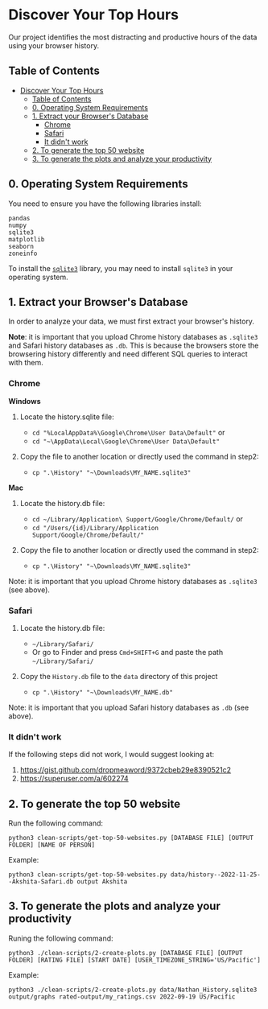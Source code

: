 # Discover Your Top Hours

Our project identifies the most distracting and productive hours of the data using your browser history.

## Table of Contents

- [Discover Your Top Hours](#discover-your-top-hours)
  - [Table of Contents](#table-of-contents)
  - [0. Operating System Requirements](#0-operating-system-requirements)
  - [1. Extract your Browser's Database](#1-extract-your-browsers-database)
    - [Chrome](#chrome)
    - [Safari](#safari)
    - [It didn't work](#it-didnt-work)
  - [2. To generate the top 50 website](#2-to-generate-the-top-50-website)
  - [3. To generate the plots and analyze your productivity](#3-to-generate-the-plots-and-analyze-your-productivity)


## 0. Operating System Requirements

You need to ensure you have the following libraries install:

```
pandas
numpy
sqlite3
matplotlib
seaborn
zoneinfo
```

To install the [`sqlite3`](https://www.sqlite.org/) library, you may need to install `sqlite3` in your operating system.

## 1. Extract your Browser's Database

In order to analyze your data, we must first extract your browser's history.

**Note**: it is important that you upload Chrome history databases as `.sqlite3` and Safari history databases as `.db`.
This is because the browsers store the browsering history differently and need different SQL queries to interact with them.

### Chrome

**Windows**

1. Locate the history.sqlite file: 
   - `cd "%LocalAppData%\Google\Chrome\User Data\Default"` or
   - `cd "~\AppData\Local\Google\Chrome\User Data\Default"`

2. Copy the file to another location or directly used the command in step2:
   - `cp ".\History" "~\Downloads\MY_NAME.sqlite3"`


**Mac**

1. Locate the history.db file:
   - `cd ~/Library/Application\ Support/Google/Chrome/Default/` or
   - `cd "/Users/{id}/Library/Application Support/Google/Chrome/Default/"`

2. Copy the file to another location or directly used the command in step2:
   - `cp ".\History" "~\Downloads\MY_NAME.sqlite3"`

Note: it is important that you upload Chrome history databases as `.sqlite3` (see above).

### Safari

 1. Locate the history.db file:
       - `~/Library/Safari/`
       -  Or go to Finder and press `Cmd+SHIFT+G` and paste the path `~/Library/Safari/`

 2. Copy the `History.db` file to the `data` directory of this project
       - `cp ".\History" "~\Downloads\MY_NAME.db"`

Note: it is important that you upload Safari history databases as `.db` (see above).

### It didn't work

If the following steps did not work, I would suggest looking at:

 1. https://gist.github.com/dropmeaword/9372cbeb29e8390521c2
 2. https://superuser.com/a/602274

## 2. To generate the top 50 website

Run the following command:

```shell
python3 clean-scripts/get-top-50-websites.py [DATABASE FILE] [OUTPUT FOLDER] [NAME OF PERSON]
```

Example:

```shell
python3 clean-scripts/get-top-50-websites.py data/history--2022-11-25--Akshita-Safari.db output Akshita
```


## 3. To generate the plots and analyze your productivity

Runing the following command:

```shell
python3 ./clean-scripts/2-create-plots.py [DATABASE FILE] [OUTPUT FOLDER] [RATING FILE] [START DATE] [USER_TIMEZONE_STRING='US/Pacific']
```

Example:

```shell
python3 ./clean-scripts/2-create-plots.py data/Nathan_History.sqlite3 output/graphs rated-output/my_ratings.csv 2022-09-19 US/Pacific
```